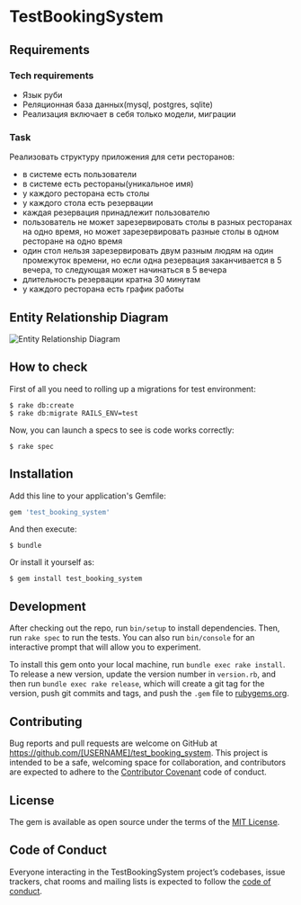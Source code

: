 # TestBookingSystem

## Requirements

### Tech requirements

- Язык руби
- Реляционная база данных(mysql, postgres, sqlite)
- Реализация включает в себя только модели, миграции

### Task

Реализовать структуру приложения для сети ресторанов:
- в системе есть пользователи
- в системе есть рестораны(уникальное имя)
- у каждого ресторана есть столы
- у каждого стола есть резервации
- каждая резервация принадлежит пользователю
- пользователь не может зарезервировать столы в разных ресторанах на одно время, но может зарезервировать разные столы в одном ресторане на одно время
- один стол  нельзя зарезервировать двум разным людям на один промежуток времени, но если одна резервация заканчивается в 5 вечера, то следующая может начинаться в 5 вечера
- длительность резервации кратна 30 минутам
- у каждого ресторана есть график работы

## Entity Relationship Diagram

![Entity Relationship Diagram](https://cdn1.imggmi.com/uploads/2019/7/21/85c7f774c554b285b0ebbeb8a247546c-full.png)

## How to check

First of all you need to rolling up a migrations for test environment:

    $ rake db:create
    $ rake db:migrate RAILS_ENV=test

Now, you can launch a specs to see is code works correctly:

    $ rake spec

## Installation

Add this line to your application's Gemfile:

```ruby
gem 'test_booking_system'
```

And then execute:

    $ bundle

Or install it yourself as:

    $ gem install test_booking_system

## Development

After checking out the repo, run `bin/setup` to install dependencies. Then, run `rake spec` to run the tests. You can also run `bin/console` for an interactive prompt that will allow you to experiment.

To install this gem onto your local machine, run `bundle exec rake install`. To release a new version, update the version number in `version.rb`, and then run `bundle exec rake release`, which will create a git tag for the version, push git commits and tags, and push the `.gem` file to [rubygems.org](https://rubygems.org).

## Contributing

Bug reports and pull requests are welcome on GitHub at https://github.com/[USERNAME]/test_booking_system. This project is intended to be a safe, welcoming space for collaboration, and contributors are expected to adhere to the [Contributor Covenant](http://contributor-covenant.org) code of conduct.

## License

The gem is available as open source under the terms of the [MIT License](https://opensource.org/licenses/MIT).

## Code of Conduct

Everyone interacting in the TestBookingSystem project’s codebases, issue trackers, chat rooms and mailing lists is expected to follow the [code of conduct](https://github.com/[USERNAME]/test_booking_system/blob/master/CODE_OF_CONDUCT.md).

